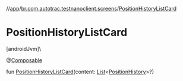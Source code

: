 //[app](../../index.md)/[br.com.autotrac.testnanoclient.screens](index.md)/[PositionHistoryListCard](-position-history-list-card.md)

# PositionHistoryListCard

[androidJvm]\

@[Composable](https://developer.android.com/reference/kotlin/androidx/compose/runtime/Composable.html)

fun [PositionHistoryListCard](-position-history-list-card.md)(content: [List](https://kotlinlang.org/api/latest/jvm/stdlib/kotlin.collections/-list/index.html)&lt;[PositionHistory](../br.com.autotrac.testnanoclient.dataRemote/-position-history/index.md)&gt;?)
